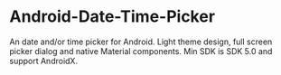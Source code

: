 # Android-Date-Time-Picker
An date and/or time picker for Android. Light theme design, full screen picker dialog and native Material components. Min SDK is SDK 5.0 and support AndroidX.
